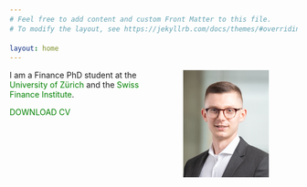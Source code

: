 ```yaml
---
# Feel free to add content and custom Front Matter to this file.
# To modify the layout, see https://jekyllrb.com/docs/themes/#overriding-theme-defaults

layout: home
---
```

<style>
a:link {
  color: green;
  background-color: transparent;
  text-decoration: none;
}

a:visited, a:hover{
  color: blue;
  background-color: transparent;
  text-decoration: none;
}

a:active, a:hover {
  color: green;
  background-color: transparent;
  text-decoration: underline;
}
</style> 


<img src="/images/JordyRillaerts04042022.jpg" alt="Profile picture" align="right" hspace=50/> 

I am a Finance PhD student at the 
<a href="https://www.bf.uzh.ch/en/persons/rillaerts-jordy" target="_blank">University of Zürich</a> and the <a href="https://www.sfi.ch/en/people/jordy-rillaerts" target="_blank">Swiss Finance Institute</a>. 

<a class="btn btn-outline-primary btn-page-header" href="/files/CV_JordyRillaerts_032023.pdf" target="_blank" rel="noopener">DOWNLOAD CV</a>

<!-- <script async defer src="https://buttons.github.io/buttons.js"></script> -->